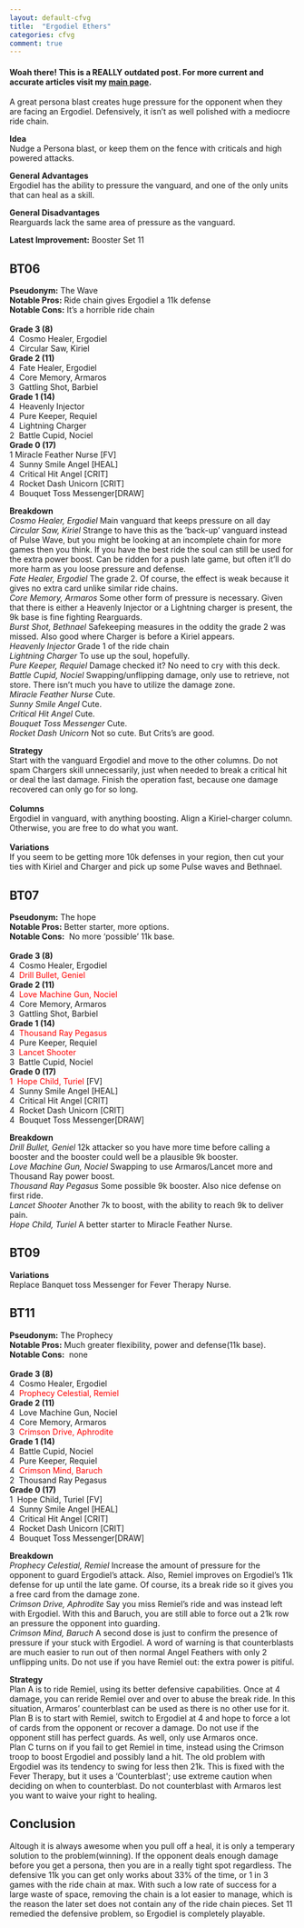 ```yaml
---
layout: default-cfvg
title:  "Ergodiel Ethers"
categories: cfvg
comment: true
---
```


####  Woah there! This is a REALLY outdated post. For more current and accurate articles visit my [main page](/cfvg).

<p>A great persona blast creates huge pressure for the opponent when they are facing an Ergodiel. Defensively, it isn&#8217;t as well polished with a mediocre ride chain.</p>
<p><strong>Idea</strong><br />
Nudge a Persona blast, or keep them on the fence with criticals and high powered attacks.</p>
<p><strong>General Advantages</strong><br />
Ergodiel has the ability to pressure&nbsp;the vanguard, and one of the only units that can heal as a skill.</p><!-- more -->
<p><strong>General Disadvantages</strong><br />
Rearguards lack the same area of pressure as the vanguard.</p>
<p><strong>Latest Improvement:</strong> Booster Set 11</p>
<h2>BT06</h2>
<p><strong>Pseudonym:</strong> The Wave<br />
<strong>Notable Pros:</strong> Ride chain gives Ergodiel a 11k defense<br />
<strong>Notable Cons:</strong> It&#8217;s a horrible ride chain<br />
<strong><br />
Grade 3 (8)</strong><br />
4&nbsp; Cosmo Healer, Ergodiel<br />
4&nbsp; Circular Saw, Kiriel<br />
<strong>Grade 2 (11)</strong><br />
4&nbsp; Fate Healer, Ergodiel<br />
4&nbsp; Core Memory, Armaros<br />
3&nbsp; Gattling Shot, Barbiel<br />
<strong>Grade 1 (14)</strong><br />
4&nbsp; Heavenly Injector<br />
4&nbsp; Pure Keeper, Requiel<br />
4&nbsp; Lightning Charger<br />
2&nbsp; Battle Cupid, Nociel<br />
<strong>Grade 0 (17)</strong><br />
1&nbsp;Miracle Feather Nurse [FV]<br />
4&nbsp; Sunny Smile Angel [HEAL]<br />
4&nbsp; Critical Hit Angel [CRIT]<br />
4&nbsp; Rocket Dash Unicorn [CRIT]<br />
4&nbsp; Bouquet Toss Messenger[DRAW]</p>
<p><strong>Breakdown</strong><br />
<em>Cosmo Healer, Ergodiel</em> Main vanguard that keeps pressure on all day<br />
<em>Circular Saw, Kiriel</em> Strange to have this as the &#8216;back-up&#8217; vanguard instead of Pulse Wave, but you might be looking at an incomplete chain for more games then you think. If you have the best ride the soul can still be used for the extra power boost. Can be ridden for a push late game, but often it&#8217;ll do more harm as you loose pressure and defense.<br />
<em>Fate Healer, Ergodiel</em> The grade 2. Of course, the effect is weak because it gives no extra card unlike similar ride chains.<br />
<em>Core Memory, Armaros</em> Some other form of pressure is necessary. Given that there is either a Heavenly Injector or a Lightning charger is present, the 9k base is fine fighting Rearguards.<br />
<em>Burst Shot, Bethnael</em> Safekeeping measures in the oddity the grade 2 was missed. Also good where Charger is before a Kiriel appears.<br />
<em>Heavenly Injector</em> Grade 1 of the ride chain<br />
<em>Lightning Charger</em> To use up the soul, hopefully.<br />
<em>Pure Keeper, Requiel</em> Damage checked it? No need to cry with this deck.<br />
<em>Battle Cupid, Nociel</em> Swapping/unflipping damage, only use to retrieve, not store. There isn&#8217;t much you have to utilize the damage zone.<br />
<em>Miracle Feather Nurse</em> Cute.<br />
<em>Sunny Smile Angel</em> Cute.<br />
<em>Critical Hit Angel</em> Cute.<br />
<em>Bouquet Toss Messenger</em> Cute.<br />
<em>Rocket Dash Unicorn</em> Not so cute. But Crits&#8217;s are good.</p>
<p><strong>Strategy</strong><br />
Start with the vanguard Ergodiel and move to the other columns. Do not spam Chargers skill unnecessarily, just when needed to break a critical hit or deal the last damage. Finish the operation fast, because one damage recovered can only go for so long.<br />
<strong><br />
Columns</strong><br />
Ergodiel in vanguard, with anything boosting. Align a Kiriel-charger column. Otherwise, you are free to do what you want.<br />
<strong><br />
Variations</strong><br />
If you seem to be getting more 10k defenses in your region, then cut your ties with Kiriel and Charger and pick up some Pulse waves and Bethnael.</p>
<p><a name="BT07"></a></p>
<h2><strong>BT07<br />
</strong></h2>
<p><strong>Pseudonym:</strong> The hope<br />
<strong>Notable Pros:</strong> Better starter, more options.<br />
<strong>Notable Cons:</strong>&nbsp;&nbsp;No more &#8216;possible&#8217; 11k base.<br />
<strong><br />
Grade 3 (8)</strong><br />
4&nbsp; Cosmo Healer, Ergodiel<br />
4&nbsp; <span style="color:#ff0000;">Drill Bullet, Geniel</span><br />
<strong>Grade 2 (11)</strong><br />
4&nbsp;<span style="color:#ff0000;"> Love Machine Gun, Nociel</span><br />
4&nbsp; Core Memory, Armaros<br />
3&nbsp; Gattling Shot, Barbiel<br />
<strong>Grade 1 (14)</strong><br />
4&nbsp; <span style="color:#ff0000;">Thousand Ray&nbsp;Pegasus</span><br />
4&nbsp; Pure Keeper, Requiel<br />
3&nbsp;&nbsp;<span style="color:#ff0000;">Lancet Shooter</span><br />
3&nbsp; Battle Cupid, Nociel<br />
<strong>Grade 0 (17)</strong><br />
<span style="color:#ff0000;">1&nbsp; Hope Child, Turiel</span>&nbsp;[FV]<br />
4&nbsp; Sunny Smile Angel [HEAL]<br />
4&nbsp; Critical Hit Angel [CRIT]<br />
4&nbsp; Rocket Dash Unicorn [CRIT]<br />
4&nbsp; Bouquet Toss Messenger[DRAW]</p>
<p><strong>Breakdown</strong><br />
<em></em><em>Drill Bullet, Geniel </em>12k attacker so you have more time before calling a booster and the booster could well be a plausible 9k booster.<em><br />
Love Machine Gun, Nociel </em>Swapping to use Armaros/Lancet more and Thousand Ray power boost.<br />
<em>Thousand Ray Pegasus</em> Some possible 9k booster. Also nice defense on first ride.<br />
<em>Lancet Shooter </em>Another 7k to boost, with the ability to reach 9k to deliver pain.<br />
<em>Hope Child, Turiel</em>&nbsp;A better starter to Miracle Feather Nurse.</p>
<h2><strong>BT09</strong></h2>
<p><strong>Variations</strong><br />
Replace Banquet toss Messenger for Fever Therapy Nurse.</p>
<p><a name="BT11"></a></p>
<h2><strong>BT11</strong><strong><br />
</strong></h2>
<p><strong>Pseudonym:</strong> The Prophecy<br />
<strong>Notable Pros:</strong> Much greater flexibility, power and defense(11k base).<br />
<strong>Notable Cons:</strong>&nbsp; none<br />
<strong><br />
Grade 3 (8)</strong><br />
4&nbsp; Cosmo Healer, Ergodiel<br />
4&nbsp; <span style="color:#ff0000;">Prophecy Celestial, Remiel</span><br />
<strong>Grade 2 (11)</strong><br />
4&nbsp; Love Machine Gun, Nociel<br />
4&nbsp; Core Memory, Armaros<br />
3&nbsp; <span style="color:#ff0000;">Crimson Drive, Aphrodite</span><br />
<strong>Grade 1 (14)</strong><br />
4&nbsp; Battle Cupid, Nociel<br />
4&nbsp; Pure Keeper, Requiel<br />
4&nbsp;<span style="color:#ff0000;">&nbsp;Crimson Mind, Baruch</span><br />
2&nbsp; Thousand Ray&nbsp;Pegasus<br />
<strong>Grade 0 (17)</strong><br />
1&nbsp; Hope Child, Turiel&nbsp;[FV]<br />
4&nbsp; Sunny Smile Angel [HEAL]<br />
4&nbsp; Critical Hit Angel [CRIT]<br />
4&nbsp; Rocket Dash Unicorn [CRIT]<br />
4&nbsp; Bouquet Toss Messenger[DRAW]</p>
<p><strong>Breakdown</strong><br />
<em></em><em>Prophecy Celestial, Remiel&nbsp;</em>Increase the amount of pressure for the opponent to guard Ergodiel&#8217;s attack. Also, Remiel improves on Ergodiel&#8217;s 11k defense for up until the late game. Of course, its a break ride so it gives you a free card from the damage zone.<em><br />
Crimson Drive, Aphrodite</em> Say you miss Remiel&#8217;s ride and was instead left with Ergodiel. With this and Baruch, you are still able to force out a 21k row an pressure the opponent into guarding.<br />
<em>Crimson Mind, Baruch</em>&nbsp;A second dose is just to confirm the presence of pressure if your stuck with Ergodiel. A word of warning is that counterblasts are much easier to run out of then normal Angel Feathers with only 2 unflipping units.&nbsp;Do&nbsp;not use if you have Remiel out: the extra&nbsp;power is pitiful.</p>
<p><strong>Strategy</strong><br />
Plan A is to ride Remiel, using its better defensive capabilities. Once at 4 damage, you can reride Remiel over and over to abuse the break ride. In this situation, Armaros&#8217; counterblast can be used as there is no other use for it.<br />
Plan B is to start with Remiel, switch to Ergodiel at 4 and hope to force a lot of cards from the opponent or recover a damage. Do not use if the opponent still has perfect guards. As well, only use Armaros once.<br />
Plan C turns on if you fail to get Remiel in time, instead using the Crimson troop to boost Ergodiel and possibly land a hit. The old problem with Ergodiel was its tendency to swing for less then 21k. This is fixed with the Fever Therapy, but it uses a &#8216;Counterblast'; use extreme caution when deciding on when to counterblast. Do not counterblast with Armaros lest you want to waive your right to healing.</p>
<h2><strong>Conclusion</strong></h2>
<p>Altough it is always awesome when you pull off a heal, it is only a temperary solution to the problem(winning). If the opponent deals enough damage before you get a persona, then you are in a really tight spot regardless. The defensive 11k you can get only works about 33% of the time, or 1 in 3 games with the ride chain at max. With such a low rate of success for a large waste of space, removing the chain is a lot easier to manage, which is the reason the later set does not contain any of the ride chain pieces. Set 11 remedied the defensive problem, so Ergodiel is completely playable.<i class="fa fa-stop"></i></p>
